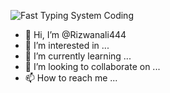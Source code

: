 
![Fast Typing System Coding](https://github.com/Rizwanali444/Rizwanali444/assets/120648247/809f5a85-cb03-4b24-aca4-35c17ae0d0be)
- 👋 Hi, I’m @Rizwanali444
- 👀 I’m interested in ...
- 🌱 I’m currently learning ...
- 💞️ I’m looking to collaborate on ...
- 📫 How to reach me ...

<!---
Rizwanali444/Rizwanali444 is a ✨ special ✨ repository because its `README.md` (this file) appears on your GitHub profile.
You can click the Preview link to take a look at your changes.
--->
